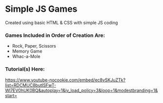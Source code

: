 # Simple JS Games
Created using basic HTML & CSS with simple JS coding

### Games Included in Order of Creation Are:
* Rock, Paper, Scissors
* Memory Game
* Whac-a-Mole

### Tutorial(s) Here:
https://www.youtube-nocookie.com/embed/ec8vSKJuZTk?list=RDCMUC8butISFwT-Wl7EV0hUK0BQ&autoplay=1&iv_load_policy=3&loop=1&modestbranding=1&start=